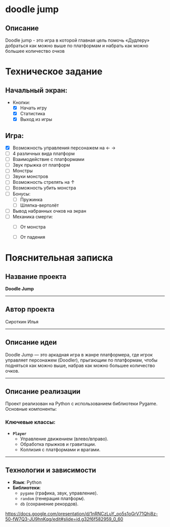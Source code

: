 # doodle jump
## Описание
Doodle jump - это игра в которой главная цель помочь «Дудлеру» добраться как можно выше по платформам и набрать как можно большее количество очков
# Техническое задание
## Начальный экран:
  * Кнопки:
    - [x] Начать игру
    - [x] Статистика
    - [x] Выход из игры
## Игра:
  - [x] Возможность управления персонажем на ← →
  - [ ] 4 различных вида платформ
  - [ ] Взаимодействие с платформами
  - [ ] Звук прыжка от платформ
  - [ ] Монстры
  - [ ] Звуки монстров
  - [ ] Возможность стрелять на ↑
  - [ ] Возможность убить монстра
  - [ ] Бонусы:
    - [ ] Пружинка
    - [ ] Шляпка-вертолёт
  - [ ] Вывод набранных очков на экран
  - [ ] Механика смерти:
    - [ ] От монстра
    - [ ] От падения


# Пояснительная записка

## Название проекта  
**Doodle Jump**

---

## Автор проекта  
Сироткин Илья

---

## Описание идеи  
Doodle Jump — это аркадная игра в жанре платформера, где игрок управляет персонажем (Doodler), прыгающим по платформам, чтобы подняться как можно выше, набрав как можно большее количество очков.

---

## Описание реализации  
Проект реализован на Python с использованием библиотеки Pygame. Основные компоненты:  

### Ключевые классы:  
- **`Player`**  
  - Управление движением (влево/вправо).  
  - Обработка прыжков и гравитации.  
  - Коллизия с платформами и врагами. 

---

## Технологии и зависимости  
- **Язык**: Python  
- **Библиотеки**:  
  - `pygame` (графика, звук, управление).  
  - `random` (генерация платформ).  
  - `db` (сохранение рекордов).

 https://docs.google.com/presentation/d/1nRNCzLuY_oo5s1oGrV71Qhi8z-50-fW7Q3-JU9hnKqg/edit#slide=id.g32f6f582959_0_60

